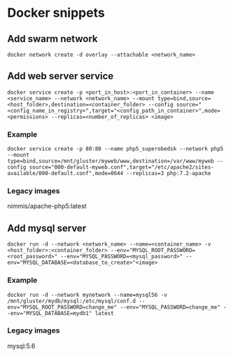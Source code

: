 # Docker snippets

## Add swarm network
`docker network create -d overlay --attachable <network_name>`

## Add web server service
`docker service create -p <port_in_host>:<port_in_container> --name <service_name> --network <network_name> --mount type=bind,source=<host_folder>,destination=<container_folder> --config source="<config_name_in_registry>",target="<config_path_in_container>",mode=<permissions> --replicas=<number_of_replicas> <image>`

### Example
`docker service create -p 80:80 --name php5_superobedsk --network php5 --mount type=bind,source=/mnt/gluster/myweb/www,destination=/var/www/myweb --config source="000-default-myweb.conf",target="/etc/apache2/sites-available/000-default.conf",mode=0644 --replicas=3 php:7.2-apache`

### Legacy images
nimmis/apache-php5:latest

## Add mysql server
`docker run -d --network <network_name> --name=<container_name> -v <host_folder>:<container_folder> --env="MYSQL_ROOT_PASSWORD=<root_password>" --env="MYSQL_PASSWORD=<mysql_password>" --env="MYSQL_DATABASE=<database_to_create>"<image>`

### Example
`docker run -d --network mynetwork --name=mysql56 -v /mnt/gluster/mydb/mysql:/etc/mysql/conf.d --env="MYSQL_ROOT_PASSWORD=change_me" --env="MYSQL_PASSWORD=change_me" --env="MYSQL_DATABASE=mydb1" latest`

### Legacy images
mysql:5.6
